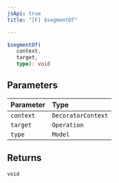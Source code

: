```yaml
---
jsApi: true
title: "[F] $segmentOf"

---
```

```ts
$segmentOf(
   context, 
   target, 
   type): void
```

## Parameters

| Parameter | Type |
| :------ | :------ |
| `context` | `DecoratorContext` |
| `target` | `Operation` |
| `type` | `Model` |

## Returns

`void`
